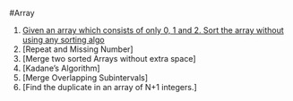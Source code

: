 #Array
1.  [Given an array which consists of only 0, 1 and 2. Sort the array without using any sorting algo](Array/Sort_012.java)
2.  [Repeat and Missing Number]
3.  [Merge two sorted Arrays without extra space]
4.  [Kadane’s Algorithm]
5.  [Merge Overlapping Subintervals]
6.  [Find the duplicate in an array of N+1 integers.]
